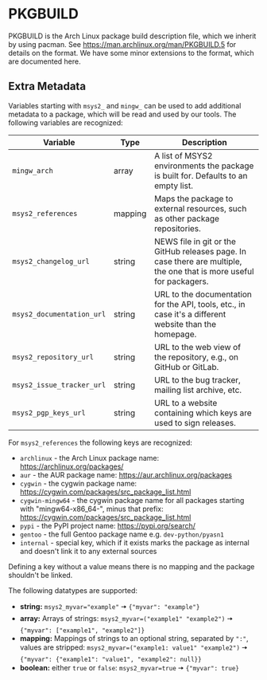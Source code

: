 # PKGBUILD

PKGBUILD is the Arch Linux package build description file, which we inherit by
using pacman. See https://man.archlinux.org/man/PKGBUILD.5 for details on the
format. We have some minor extensions to the format, which are documented here.

## Extra Metadata

Variables starting with `msys2_` and `mingw_` can be used to add additional metadata to a package, which will be read and used by our tools.
The following variables are recognized:

| Variable                   | Type    | Description |
|--------------------------- |---------|-------------|
| `mingw_arch`               | array   | A list of MSYS2 environments the package is built for. Defaults to an empty list. |
| `msys2_references`         | mapping | Maps the package to external resources, such as other package repositories. |
| `msys2_changelog_url`      | string  | NEWS file in git or the GitHub releases page. In case there are multiple, the one that is more useful for packagers. |
| `msys2_documentation_url`  | string  | URL to the documentation for the API, tools, etc., in case it's a different website than the homepage. |
| `msys2_repository_url`     | string  | URL to the web view of the repository, e.g., on GitHub or GitLab. |
| `msys2_issue_tracker_url`  | string  | URL to the bug tracker, mailing list archive, etc. |
| `msys2_pgp_keys_url`       | string  | URL to a website containing which keys are used to sign releases. |

For `msys2_references` the following keys are recognized:

* `archlinux` - the Arch Linux package name: https://archlinux.org/packages/
* `aur` - the AUR package name: https://aur.archlinux.org/packages
* `cygwin` - the cygwin package name: https://cygwin.com/packages/src_package_list.html
* `cygwin-mingw64` -
  the cygwin package name for all packages starting with "mingw64-x86_64-",
  minus that prefix: https://cygwin.com/packages/src_package_list.html
* `pypi` - the PyPI project name: https://pypi.org/search/
* `gentoo` - the full Gentoo package name e.g. `dev-python/pyasn1`
* `internal` - special key, which if it exists marks the package as internal and doesn't link it to any external sources

Defining a key without a value means there is no mapping and the package shouldn't be linked.

The following datatypes are supported:

* **string:** `msys2_myvar="example"` 🠆 `{"myvar": "example"}`
* **array:** Arrays of strings: `msys2_myvar=("example1" "example2")` 🠆 `{"myvar": ["example1", "example2"]}`
* **mapping:** Mappings of strings to an optional string, separated by `":"`, values are
  stripped: `msys2_myvar=("example1: value1" "example2")` 🠆 `{"myvar": {"example1": "value1", "example2": null}}`
* **boolean:** either `true` or `false`: `msys2_myvar=true` 🠆 `{"myvar": true}`
